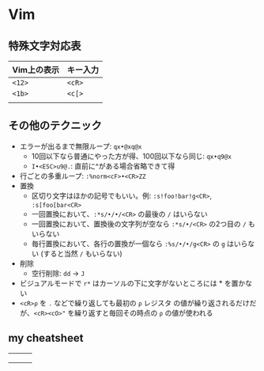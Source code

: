 # Vim

## 特殊文字対応表

| Vim上の表示 | キー入力 |
| ----------- | -------- |
| `<12>`      | `<cR>`   |
| `<1b>`      | `<c[>`   |
|             |          |





## その他のテクニック

* エラーが出るまで無限ループ: `qx•@xq@x`
  * 10回以下なら普通にやった方が得、100回以下なら同じ: `qx•q9@x`
  * `I•<ESC>u9@.`: 直前に^がある場合省略できて得
* 行ごとの多重ループ: `:%norm<cF>•<CR>ZZ`
* 置換
  * 区切り文字はほかの記号でもいい。例: `:s!foo!bar!g<CR>`, `:s[foo[bar<CR>`
  * 一回置換において、`:*s/•/•/<CR>` の最後の `/` はいらない
  * 一回置換において、置換後の文字列が空なら `:*s/•/<CR>` の2つ目の `/` もいらない
  * 毎行置換において、各行の置換が一個なら `:%s/•/•/g<CR>` の `g` はいらない (すると当然 `/` もいらない)
* 削除
  * 空行削除: `dd` → `J`
* ビジュアルモードで `r*` はカーソルの下に文字がないところには * を置かない
* `<cR>ρ` を `.` などで繰り返しても最初の `ρ` レジスタ の値が繰り返されるだけだが、`<cR><cO>"` を繰り返すと毎回その時点の `ρ` の値が使われる



## my cheatsheet

|      |      |      |
| ---- | ---- | ---- |
|      |      |      |
|      |      |      |
|      |      |      |


